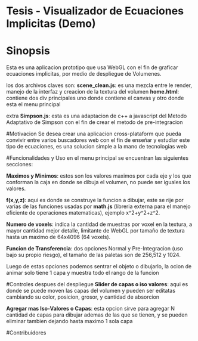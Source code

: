 # Tesis - Visualizador de Ecuaciones Implicitas (Demo)

# Sinopsis
Esta es una aplicacion prototipo que usa WebGL con el fin de graficar ecuaciones implicitas, por medio de despliegue de Volumenes.

los dos archivos claves son:
**scene_clean.js**: es una mezcla entre le render, manejo de la interfaz y creacion de la textura del volumen
**home.html**: contiene dos div principales uno donde contiene el canvas y otro donde esta el menu principal

extra
**Simpson.js**: esta es una adaptacion de c++ a javascript del Metodo Adaptativo de Simpson con el fin de crear el metodo de pre-integracion

#Motivacion
Se desea crear una aplicacion cross-plataform que pueda convivir entre varios buscadores web con el fin de enseñar y estudiar este tipo de ecuaciones, es una solucion simple a la mano de tecnologias web

#Funcionalidades y Uso
en el menu principal se encuentran las siguientes secciones:

**Maximos y Minimos**: estos son los valores maximos por cada eje y los que conforman la caja en donde se dibuja el volumen, no puede ser iguales los valores.

**f(x,y,z)**: aqui es donde se construye la funcion a dibujar, este se rije por varias de las funciones usadas por **math.js** (libreria externa para el manejo eficiente de operaciones matematicas), ejemplo x^2+y^2+z^2.

**Numero de voxels**: indica la cantidad de muestras por voxel en la textura, a mayor cantidad mejor detalle, limitante de WebGL por tamaño de textura hasta un maximo de 64x4096 (64 voxels).

**Funcion de Transferencia**: dos opciones Normal y Pre-Integracion (uso bajo su propio riesgo), el tamaño de las paletas son de 256,512 y 1024.


Luego de estas opciones podemos sentrar el objeto o dibujarlo, la ocion de animar solo tiene 1 capa y muestra todo el rango de la funcion

#Controles despues del despliegue
**Slider de capas o iso valores**: aqui es donde se puede moven las capas del volumen y pueden ser editatas cambiando su color, posicion, grosor, y cantidad de absorcion

**Agregar mas Iso-Valores o Capas**: esta opcion sirve para agregar N cantidad de capas para dibujar ademas de las que se tienen, y se pueden eliminar tambien dejando hasta maximo 1 sola capa

#Contribuidores

